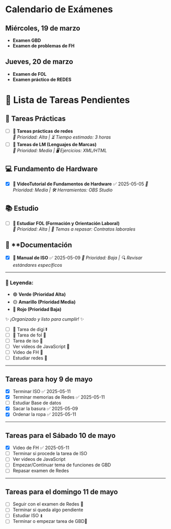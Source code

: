 # Calendario de Exámenes

## Miércoles, 19 de marzo
- **Examen GBD**
- **Examen de problemas de FH**

## Jueves, 20 de marzo
- **Examen de FOL**
- **Examen práctico de REDES**





# 📝 **Lista de Tareas Pendientes**  

## 🔧 **Tareas Prácticas**  
- [ ] **🔌 Tareas prácticas de redes**  
  *📅 Prioridad: Alta | ⏳ Tiempo estimado: 3 horas*  
- [ ] **📘 Tareas de LM (Lenguajes de Marcas)**  
  *📅 Prioridad: Media | 🖥 Ejercicios: XML/HTML*  
  
## 💻 **Fundamento de Hardware**  
- [x] **🎥 VideoTutorial de Fundamentos de Hardware** ✅ 2025-05-05
  *📅 Prioridad: Media | 🛠 Herramientas: OBS Studio*  

## 📚 **Estudio**  
- [ ] **📑 Estudiar FOL (Formación y Orientación Laboral)**  
  *📅 Prioridad: Alta | 📖 Temas a repasar: Contratos laborales*  

## 📄 **Documentación 
- [x] **📜 Manual de ISO** ✅ 2025-05-09
  *📅 Prioridad: Baja | 🔍 Revisar estándares específicos*  

---

### 🌟 **Leyenda:**  
- 🟢 **Verde (Prioridad Alta)**  
- 🟡 **Amarillo (Prioridad Media)**  
- 🔴 **Rojo (Prioridad Baja)**  

✨ *¡Organizado y listo para cumplir!* ✨  


- [ ] 📅 Tarea de digi ⏬
- [ ] 📅  Tarea de fol 🔼 
- [ ] Tarea de iso 🔼 
- [ ] Ver videos de JavaScript 🔼 
- [ ] Video de FH 🔼 
- [ ] Estudiar redes 🔺 

---

## Tareas para hoy 9 de mayo

- [x] Terminar ISO ✅ 2025-05-11
- [x] Terminar memorias de Redes ✅ 2025-05-11
- [ ] Estudiar Base de datos
- [x] Sacar la basura ✅ 2025-05-09
- [x] Ordenar la ropa ✅ 2025-05-11

---

## Tareas para el Sábado 10 de mayo

- [x] Video de FH ✅ 2025-05-11
- [ ] Terminar si procede la tarea de ISO
- [ ] Ver videos de JavaScript
- [ ] Empezar/Continuar tema de funciones de GBD
- [ ] Repasar examen de Redes

---

## Tareas para el domingo 11 de mayo

- [ ] Seguir con el examen de Redes 🔺
- [ ] Terminar si queda algo pendiente
- [ ] Estudiar ISO ⏫ 
- [ ] Terminar o empezar tarea de GBD🔼 